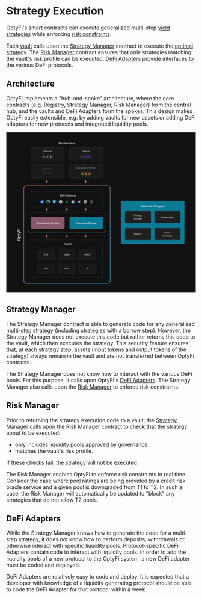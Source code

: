 # Strategy Execution

OptyFi's smart contracts can execute generalized multi-step [yield strategies](strategy-composition.md) while enforcing [risk constraints](risk-framework.md). 

Each [vault](vaults.md) calls upon the [Strategy Manager](strategy-execution.md#strategy-manager) contract to execute the [optimal strategy](optimization-engine.md). The [Risk Manager](strategy-execution.md#risk-manager) contract ensures that only strategies matching the vault's risk profile can be executed. [DeFi Adapters](strategy-execution.md#defi-adapters) provide interfaces to the various DeFi protocols. 

## Architecture

OptyFi implements a "hub-and-spoke" architecture, where the core contracts \(e.g. Registry, Strategy Manager, Risk Manager\) form the central hub, and the vaults and DeFi Adapters form the spokes. This design makes OptyFi easily extensible, e.g. by adding vaults for new assets or adding DeFi adapters for new protocols and integrated liquidity pools.

![The OptyFi Architecture.](../../.gitbook/assets/architecture.svg)

## Strategy Manager

The Strategy Manager contract is able to generate code for any generalized multi-step strategy \(including strategies with a borrow step\). However, the Strategy Manager does not execute this code but rather returns this code to the vault, which then executes the strategy. This security feature ensures that, at each strategy step, assets \(input tokens and output tokens of the strategy\) always remain in the vault and are not transferred between OptyFi contracts. 

The Strategy Manager does not know how to interact with the various DeFi pools. For this purpose, it calls upon OptyFi's [DeFi Adapters](strategy-execution.md#defi-adapters). The Strategy Manager also calls upon the [Risk Manager](strategy-execution.md#risk-manager) to enforce risk constraints.  

## Risk Manager

Prior to returning the strategy execution code to a vault, the [Strategy Manager](strategy-execution.md#strategy-manager) calls upon the Risk Manager contract to check that the strategy about to be executed:

* only includes liquidity pools approved by governance.
* matches the vault's risk profile.

If these checks fail, the strategy will not be executed. 

The Risk Manager enables OptyFi to enforce risk constraints in real time. Consider the case where pool ratings are being provided by a credit risk oracle service and a given pool is downgraded from T1 to T2. In such a case, the Risk Manager will automatically be updated to "block" any strategies that do not allow T2 pools.  

## DeFi Adapters

While the Strategy Manager knows how to generate the code for a multi-step strategy, it does not know how to perform deposits, withdrawals or otherwise interact with specific liquidity pools. Protocol-specific DeFi Adapters contain code to interact with liquidity pools. In order to add the liquidity pools of a new protocol to the OptyFi system, a new DeFi adapter must be coded and deployed. 

DeFi Adapters are relatively easy to code and deploy. It is expected that a developer with knowledge of a liquidity generating protocol should be able to code the DeFi Adapter for that protocol within a week.
